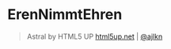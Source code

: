 # ErenNimmtEhren

> Astral by HTML5 UP [html5up.net](https://html5up.net/) | [@ajlkn](https://twitter.com/ajlkn)
